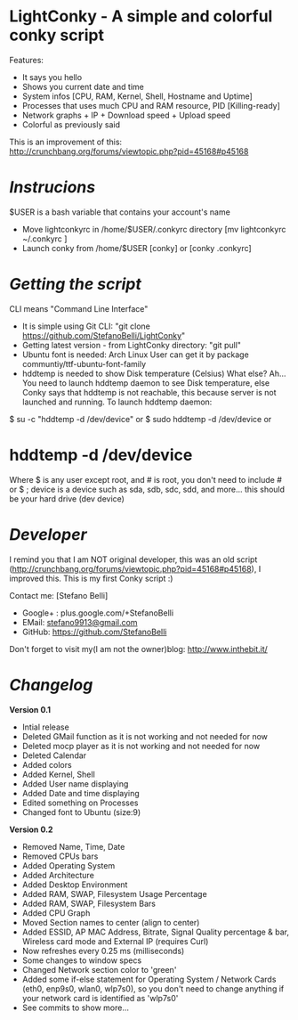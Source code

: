 LightConky - A simple and colorful conky script
================================================
Features:
- It says you hello
- Shows you current date and time
- System infos [CPU, RAM, Kernel, Shell, Hostname and Uptime]
- Processes that uses much CPU and RAM resource, PID [Killing-ready]
- Network graphs + IP + Download speed + Upload speed
- Colorful as previously said

This is an improvement of this:  
http://crunchbang.org/forums/viewtopic.php?pid=45168#p45168

# *Instrucions* #
$USER is a bash variable that contains your account's name

- Move lightconkyrc in /home/$USER/.conkyrc directory [mv lightconkyrc ~/.conkyrc ]
- Launch conky from /home/$USER [conky] or [conky .conkyrc]

# *Getting the script* #

CLI means "Command Line Interface"
- It is simple using Git CLI: "git clone https://github.com/StefanoBelli/LightConky"
- Getting latest version - from LightConky directory: "git pull"
- Ubuntu font is needed: Arch Linux User can get it by package communtiy/ttf-ubuntu-font-family
- hddtemp is needed to show Disk temperature (Celsius)
What else? Ah...
You need to launch hddtemp daemon to see Disk temperature, else Conky says that hddtemp is not reachable, this because server is not launched and running.
To launch hddtemp daemon:

$ su -c "hddtemp -d /dev/device" 
or
$ sudo hddtemp -d /dev/device
or
# hddtemp -d /dev/device

Where $ is any user except root, and # is root, you don't need to include # or $ ; device is a device such as sda, sdb, sdc, sdd, and more... this should be your hard drive (dev device)

# *Developer* #
I remind you that I am NOT original developer, this was an old script 
(http://crunchbang.org/forums/viewtopic.php?pid=45168#p45168), I improved this. This is my first Conky script :)

Contact me: [Stefano Belli]
- Google+ : plus.google.com/+StefanoBelli
- EMail: stefano9913@gmail.com
- GitHub: https://github.com/StefanoBelli

Don't forget to visit my(I am not the owner)blog: http://www.inthebit.it/ 

# *Changelog* #

**Version 0.1**

- Intial release
- Deleted GMail function as it is not working and not needed for now
- Deleted mocp player as it is not working and not needed for now
- Deleted Calendar
- Added colors
- Added Kernel, Shell
- Added User name displaying
- Added Date and time displaying
- Edited something on Processes
- Changed font to Ubuntu (size:9)

**Version 0.2**

- Removed Name, Time, Date
- Removed CPUs bars
- Added Operating System
- Added Architecture
- Added Desktop Environment
- Added RAM, SWAP, Filesystem Usage Percentage
- Added RAM, SWAP, Filesystem Bars
- Added CPU Graph
- Moved Section names to center (align to center)
- Added ESSID, AP MAC Address, Bitrate, Signal Quality percentage & bar, Wireless card mode and External IP (requires Curl) 
- Now refreshes every 0.25 ms (milliseconds)
- Some changes to window specs 
- Changed Network section color to 'green'
- Added some if-else statement for Operating System / Network Cards (eth0, enp9s0, wlan0, wlp7s0), so you don't need to change anything if your network card is identified as 'wlp7s0'
- See commits to show more...
 
